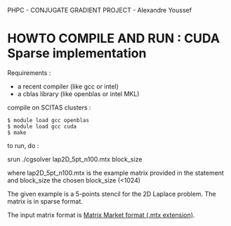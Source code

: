 PHPC - CONJUGATE GRADIENT PROJECT - Alexandre Youssef

HOWTO COMPILE AND RUN : CUDA Sparse implementation
=====================

Requirements : 

- a recent compiler (like gcc or intel)
- a cblas library (like openblas or intel MKL)

compile on SCITAS clusters :

```
$ module load gcc openblas
$ module load gcc cuda
$ make
```

to run, do :

srun ./cgsolver lap2D_5pt_n100.mtx block_size

where lap2D_5pt_n100.mtx is the example matrix provided in the statement and block_size the chosen block_size (<1024)




The given example is a 5-points stencil for the 2D Laplace problem. The matrix is in sparse format.

The input matrix format is [Matrix Market format (.mtx extension)](https://sparse.tamu.edu/). 